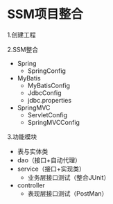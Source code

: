 # SSM项目整合

1.创建工程

2.SSM整合

- Spring
  - SpringConfig
- MyBatis
  - MyBatisConfig
  - JdbcConfig
  - jdbc.properties
- SpringMVC
  - ServletConfig
  - SpringMVCConfig

3.功能模块

- 表与实体类
- dao（接口+自动代理）
- service（接口+实现类）
  - 业务层接口测试（整合JUnit）
- controller	
  - 表现层接口测试（PostMan）
